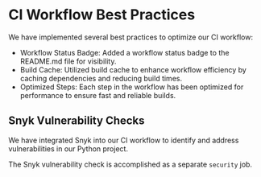 # CI Workflow Best Practices

We have implemented several best practices to optimize our CI workflow:

- Workflow Status Badge: Added a workflow status badge to the README.md file for visibility.
- Build Cache: Utilized build cache to enhance workflow efficiency by caching dependencies and reducing build times.
- Optimized Steps: Each step in the workflow has been optimized for performance to ensure fast and reliable builds.

## Snyk Vulnerability Checks

We have integrated Snyk into our CI workflow to identify and address vulnerabilities in our Python project.

The Snyk vulnerability check is accomplished as a separate `security` job.